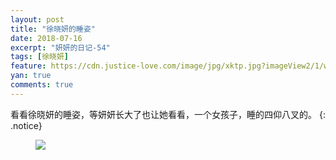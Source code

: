 ```yaml
---
layout: post
title: "徐晓妍的睡姿"
date: 2018-07-16
excerpt: "妍妍的日记-54"
tags: [徐晓妍]
feature: https://cdn.justice-love.com/image/jpg/xktp.jpg?imageView2/1/w/1200/h/500
yan: true
comments: true
---
```

看看徐晓妍的睡姿，等妍妍长大了也让她看看，一个女孩子，睡的四仰八叉的。
{: .notice}
<figure>
    <img src="{{ site.staticUrl }}/yanyan/image/shuizi.jpg?imageMogr2/auto-orient" />
</figure>

